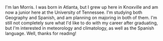 I'm Ian Morris. I was born in Atlanta, but I grew up here in Knoxville and am now a junior here at the University of Tennessee. I'm studying both Geography and Spanish, and am planning on majoring in both of them. I'm still not completely sure what I'd like to do with my career after graduating, but I'm interested in meteorology and climatology, as well as the Spanish language. Well, thanks for reading!